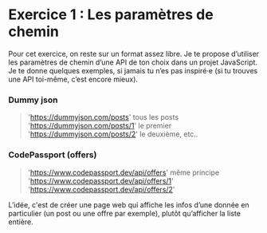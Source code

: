 # Exercice 1 : Les paramètres de chemin

Pour cet exercice, on reste sur un format assez libre. Je te propose d’utiliser les paramètres de chemin d’une API de ton choix dans un projet JavaScript. Je te donne quelques exemples, si jamais tu n’es pas inspiré·e (si tu trouves une API toi-même, c’est encore mieux).

### Dummy json
> '<https://dummyjson.com/posts>'  tous les posts
'<https://dummyjson.com/posts/1>'  le premier
'<https://dummyjson.com/posts/2>'  le deuxième, etc..



### CodePassport (offers)
> '<https://www.codepassport.dev/api/offers>'  même principe
> '<https://www.codepassport.dev/api/offers/1>'
> '<https://www.codepassport.dev/api/offers/2>'

L’idée, c'est de créer une page web qui affiche les infos d’une donnée en particulier (un post ou une offre par exemple), plutôt qu’afficher la liste entière.